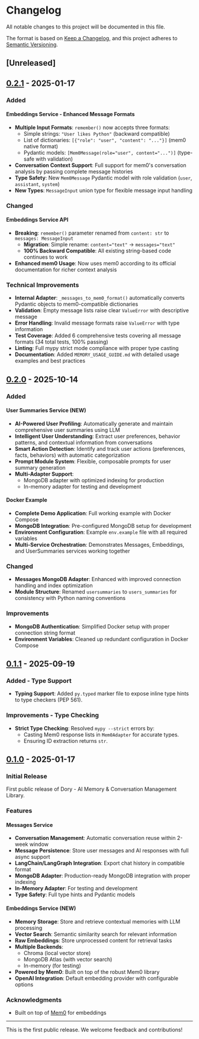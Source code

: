 # Changelog

All notable changes to this project will be documented in this file.

The format is based on [Keep a Changelog](https://keepachangelog.com/en/1.1.0/),
and this project adheres to [Semantic Versioning](https://semver.org/spec/v2.0.0.html).

## [Unreleased]

## [0.2.1] - 2025-01-17

### Added

#### Embeddings Service - Enhanced Message Formats

- **Multiple Input Formats**: `remember()` now accepts three formats:
  - Simple strings: `"User likes Python"` (backward compatible)
  - List of dictionaries: `[{"role": "user", "content": "..."}]`
    (mem0 native format)
  - Pydantic models: `[Mem0Message(role="user", content="...")]`
    (type-safe with validation)
- **Conversation Context Support**: Full support for mem0's conversation
  analysis by passing complete message histories
- **Type Safety**: New `Mem0Message` Pydantic model with role validation
  (`user`, `assistant`, `system`)
- **New Types**: `MessageInput` union type for flexible message input
  handling

### Changed

#### Embeddings Service API

- **Breaking**: `remember()` parameter renamed from `content: str` to
  `messages: MessageInput`
  - **Migration**: Simple rename: `content="text"` → `messages="text"`
  - **100% Backward Compatible**: All existing string-based code
    continues to work
- **Enhanced mem0 Usage**: Now uses mem0 according to its official
  documentation for richer context analysis

### Technical Improvements

- **Internal Adapter**: `_messages_to_mem0_format()` automatically converts
  Pydantic objects to mem0-compatible dictionaries
- **Validation**: Empty message lists raise clear `ValueError` with
  descriptive message
- **Error Handling**: Invalid message formats raise `ValueError` with type
  information
- **Test Coverage**: Added 6 comprehensive tests covering all message
  formats (34 total tests, 100% passing)
- **Linting**: Full mypy strict mode compliance with proper type casting
- **Documentation**: Added `MEMORY_USAGE_GUIDE.md` with detailed usage
  examples and best practices

## [0.2.0] - 2025-10-14

### Added

#### User Summaries Service (NEW)

- **AI-Powered User Profiling**: Automatically generate and maintain
  comprehensive user summaries using LLM
- **Intelligent User Understanding**: Extract user preferences, behavior
  patterns, and contextual information from conversations
- **Smart Action Detection**: Identify and track user actions (preferences,
  facts, behaviors) with automatic categorization
- **Prompt Module System**: Flexible, composable prompts for user summary
  generation
- **Multi-Adapter Support**:
  - MongoDB adapter with optimized indexing for production
  - In-memory adapter for testing and development

#### Docker Example

- **Complete Demo Application**: Full working example with Docker Compose
- **MongoDB Integration**: Pre-configured MongoDB setup for development
- **Environment Configuration**: Example `env.example` file with all required
  variables
- **Multi-Service Orchestration**: Demonstrates Messages, Embeddings, and
  UserSummaries services working together

### Changed

- **Messages MongoDB Adapter**: Enhanced with improved connection handling
  and index optimization
- **Module Structure**: Renamed `usersummaries` to `users_summaries` for
  consistency with Python naming conventions

### Improvements

- **MongoDB Authentication**: Simplified Docker setup with proper connection
  string format
- **Environment Variables**: Cleaned up redundant configuration in Docker
  Compose

## [0.1.1] - 2025-09-19

### Added - Type Support

- **Typing Support**: Added `py.typed` marker file to expose inline type
  hints to type checkers (PEP 561).

### Improvements - Type Checking

- **Strict Type Checking**: Resolved `mypy --strict` errors by:
  - Casting Mem0 response lists in `Mem0Adapter` for accurate types.
  - Ensuring ID extraction returns `str`.

## [0.1.0] - 2025-01-17

### Initial Release

First public release of Dory - AI Memory & Conversation Management Library.

### Features

#### Messages Service

- **Conversation Management**: Automatic conversation reuse within 2-week
  window
- **Message Persistence**: Store user messages and AI responses with full
  async support
- **LangChain/LangGraph Integration**: Export chat history in compatible
  format
- **MongoDB Adapter**: Production-ready MongoDB integration with proper
  indexing
- **In-Memory Adapter**: For testing and development
- **Type Safety**: Full type hints and Pydantic models

#### Embeddings Service (NEW)

- **Memory Storage**: Store and retrieve contextual memories with LLM
  processing
- **Vector Search**: Semantic similarity search for relevant information
- **Raw Embeddings**: Store unprocessed content for retrieval tasks
- **Multiple Backends**:
  - Chroma (local vector store)
  - MongoDB Atlas (with vector search)
  - In-memory (for testing)
- **Powered by Mem0**: Built on top of the robust Mem0 library
- **OpenAI Integration**: Default embedding provider with configurable options

### Acknowledgments

- Built on top of [Mem0](https://github.com/mem0ai/mem0) for embeddings

---

This is the first public release. We welcome feedback and contributions!

[0.2.1]: https://github.com/kopiloto/dory/releases/tag/v0.2.1
[0.2.0]: https://github.com/kopiloto/dory/releases/tag/v0.2.0
[0.1.1]: https://github.com/kopiloto/dory/releases/tag/v0.1.1
[0.1.0]: https://github.com/kopiloto/dory/releases/tag/v0.1.0
